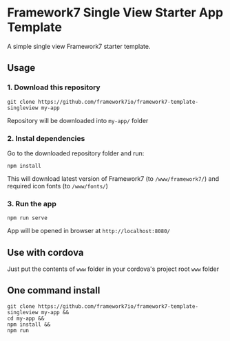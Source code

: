 # Framework7 Single View Starter App Template

A simple single view Framework7 starter template.

## Usage

### 1. Download this repository
```
git clone https://github.com/framework7io/framework7-template-singleview my-app
```

Repository will be downloaded into `my-app/` folder

### 2. Instal dependencies

Go to the downloaded repository folder and run:
```
npm install
```

This will download latest version of Framework7 (to `/www/framework7/`) and required icon fonts (to `/www/fonts/`)

### 3. Run the app

```
npm run serve
```

App will be opened in browser at `http://localhost:8080/`

## Use with cordova

Just put the contents of `www` folder in your cordova's project root `www` folder

## One command install

```
git clone https://github.com/framework7io/framework7-template-singleview my-app &&
cd my-app &&
npm install &&
npm run
```
